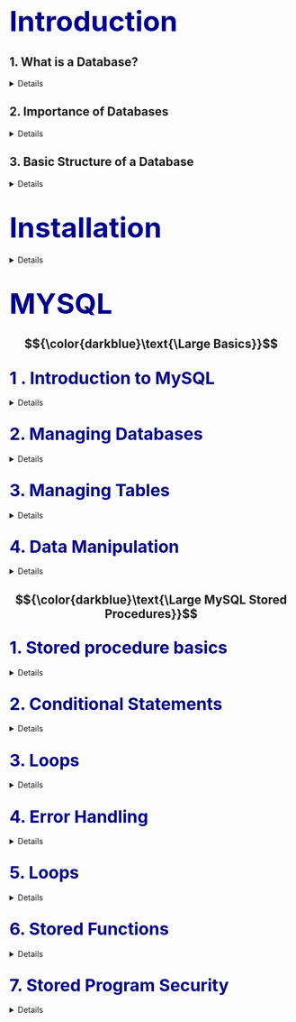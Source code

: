 # <span style="color:darkblue; font-size:50px;">Introduction</span>

## 1. What is a Database?
<details> 

A database is a structured collection of data that is organized and managed to provide efficient retrieval and manipulation of information. It serves as a reliable and central repository for storing data in various forms, such as text, numbers, images, and more. Databases are essential components of modern computing, powering a wide range of applications and systems across industries.
</details> 

## 2. Importance of Databases
<details> 

Databases play a crucial role in managing and accessing large volumes of data efficiently. They offer several benefits that make them indispensable for modern applications:

- **Data Organization**: Databases provide a structured approach to organizing data, allowing easy categorization and storage of information.

- **Data Integrity**: With the use of constraints and validations, databases ensure that data remains accurate and consistent, reducing the risk of errors and discrepancies.

- **Data Security**: Databases offer security features to control access to sensitive information, protecting data from unauthorized users.

- **Data Scalability**: As data volumes grow, databases can scale to handle increasing loads, ensuring optimal performance.

- **Data Retrieval**: Databases support querying and filtering data, enabling quick and precise retrieval of information.
</details> 

## 3. Basic Structure of a Database
<details> 

A database is a structured collection of data organized using a hierarchical model called a Database Schema. It defines the logical and physical structure of the database, including tables, columns, relationships, and constraints. Let's explore the fundamental components of a database structure:

1. **Database:**
   The highest-level container that holds all the data and related information. It can consist of multiple tables, views, indexes, procedures, and other objects.

2. **Table:**
   A collection of data organized in rows and columns. Each row represents a record, and each column represents a specific attribute of the data.

3. **Column (Field):**
   A single data attribute within a table. It defines the type of data it can hold, such as text, numbers, dates, etc.

4. **Row (Record):**
   A single instance or record in a table. It contains a set of values, each corresponding to a column, making up a complete data entry.

5. **Primary Key:**
   A unique identifier for each row in a table. It ensures that each record is uniquely identifiable and helps establish relationships between tables.

6. **Foreign Key:**
   A column or a set of columns in one table that refers to the primary key of another table. It establishes relationships between tables, enabling data integrity and consistency.

7. **Index:**
   A data structure that improves the speed of data retrieval. It allows quick access to data based on specific columns, avoiding full table scans.

8. **Constraints:**
   Rules that enforce data integrity and define limitations on the data that can be stored in a table. Common constraints include NOT NULL, UNIQUE, CHECK, and DEFAULT.

9. **Views:**
   Virtual tables created from one or more tables or other views. They present a specific subset of data or present data in a different way than the original tables.

10. **Triggers:**
    Stored procedures that automatically execute in response to specific events, such as data modifications (INSERT, UPDATE, DELETE), ensuring data consistency.

The structure of a database is determined by the relationship between these components, and the schema provides the blueprint for how data should be stored, organized, and accessed within the database system. Databases can be further categorized into different types based on their models, such as relational databases (like MySQL), NoSQL databases, and more, each with its own specific structure and characteristics.

</details> 

# <span style="color:darkblue; font-size:50px;">Installation</span>
<details> 

## 1. How to Set Up a MySQL Container and Execute a SQL File
### Prerequisites

Ensure that Docker is installed on your machine. If you haven't installed it yet, follow the official Docker installation guide for your operating system.
### Configuration

**Step-by-Step Instructions**

**Clone the Repository**:
   Clone the project repository to your local machine using the git clone command.

**Navigate to the Project Directory**:
   Open your terminal or command prompt and navigate to the root of the cloned project.

**Start the MySQL Container**:

   To start the MySQL container, use Docker Compose. Run the following command in your terminal:


```
docker-compose up -d
```
This command will create and run the MySQL container in the background using the configurations defined in the docker-compose.yaml file.

**Verify Container Status:**

To check if the container is running, execute the following command:


```docker ps```

Ensure that the MySQL container is listed and the necessary ports (e.g., 3306 and 3301) are properly mapped.

**Execute the SQL File:**

With the MySQL container up and running, you can execute the primeiro.sql file. Use the following command to run the SQL file inside the container:



```docker exec -i bia_database mysql -u root -proot < src/creatingDB.sql```


**Check the Database:**

To verify that the SQL file executed successfully and the data was inserted, access the MySQL terminal inside the container by running:

``` docker exec -it bia_database mysql -u root -p ```

</details>

# <span style="color:darkblue; font-size:50px;">MYSQL</span>
## $${\color{darkblue}\text{\Large Basics}}$$

## <span style="color:darkblue; font-size:30px;">1 . Introduction to MySQL</span> 
<details> 

### 1. What is MySQL?

MySQL is a fast, reliable, and scalable RDBMS that allows you to efficiently store, manage, and retrieve vast amounts of data. It is widely used in various applications, ranging from small web projects to large enterprise-level systems. MySQL is known for its exceptional performance, robustness, and ease of use, making it a top choice for developers and businesses alike.

### 2. Why Use MySQL?

MySQL offers several key advantages that make it stand out among other database management systems:

- **Open Source**: MySQL is an open-source software, meaning it is freely available for use, distribution, and modification. This lowers the total cost of ownership and allows for community contributions.

- **Ease of Use**: With its straightforward installation and user-friendly interface, MySQL is accessible to both beginners and experienced developers.

- **High Performance**: MySQL is optimized for speed and efficiency, ensuring rapid data processing and query execution even in high-traffic environments.

- **Scalability**: As your data grows, MySQL can easily scale to meet your increasing demands, providing a seamless experience for your users.

- **Flexibility**: MySQL supports various data types, indexing options, and storage engines, allowing you to tailor the database to your specific needs.

- **Robust Security**: MySQL offers strong security features, including encryption, user authentication, and access control, ensuring the protection of your sensitive data.

### 3. How to Install MySQL on Ubuntu

MySQL is a popular open-source Relational Database Management System (RDBMS) used to store and manage data efficiently. This tutorial will guide you through the process of installing MySQL on Ubuntu.

#### Step 1: Update Package List

Open a terminal (Ctrl + Alt + T) and update the package list to ensure you have the latest information about available packages:

```sudo apt update```

#### Step 2: Install MySQL Server

To install the MySQL server, use the following command:

``` sudo apt install mysql-server```

During the installation, you will be prompted to set a password for the MySQL root user. Choose a strong password and remember it, as you will need it later for administrative tasks.

#### Step 3: Start and Enable MySQL

Start the MySQL service and enable it to start automatically at system boot:

```sudo systemctl start mysql``` 
```sudo systemctl enable mysql ```

#### Step 4: Check MySQL Status

Verify that MySQL is running:
```sudo systemctl status mysql```

If everything is set up correctly, you should see "active (running)" in the output.

#### Step 5: Secure MySQL Installation

MySQL comes with a security script to improve the installation's security. Run it with the following command:
``` 
sudo mysql_secure_installation
```

The script will prompt you to review and improve the MySQL security settings. Follow the on-screen instructions to set a secure password policy, remove anonymous users, disallow root login remotely, and remove the test database.

#### Step 6: Access MySQL Shell

To access the MySQL shell, use the following command and enter your MySQL root password when prompted:

``` 
sudo mysql -u root -p
```

You should now be in the MySQL shell, where you can start working with databases and execute SQL queries.


### 4. Data Types in MYSQL
| Data Type   | Description                                |
|-------------|--------------------------------------------|
| BIT         | Small integer value                        |
| BOOLEAN     | Synonym for TINYINT(1)                     |
| CHAR        | Fixed-length string                        |
| DATE        | Date in the 'YYYY-MM-DD' format            |
| DATETIME    | Date and time in the 'YYYY-MM-DD HH:MM:SS' format |
| DECIMAL     | Decimal number                            |
| ENUM        | Set of chosen values                       |
| INT         | Integer number                            |
| JSON        | JSON data format                           |
| TIME        | Time in the 'HH:MM:SS' format             |
| TIMESTAMP   | Date and time in the 'YYYY-MM-DD HH:MM:SS' format |
| VARCHAR     | Variable-length string                    |

</details> 

## <span style="color:darkblue; font-size:30px;">2. Managing Databases</span> 
<details> 

### 1. Create Database

In MySQL, the "CREATE DATABASE" command is used to create a new database within the MySQL server. A database is a structured collection of data that stores information in tables, columns, and rows. The "CREATE DATABASE" command is essential for setting up a new database where you can store and manage your data efficiently.

#### Syntax

The syntax for creating a new database in MySQL is as follows:

```sql
CREATE DATABASE test;
```
To verify that the database was successfully created, you can use the following command to show a list of all databases in the MySQL server:

```sql
SHOW DATABASES;
```
This command will display a list of all databases, including the one you just created.
```
mysql> show databases;

+--------------------+
| Database           |
+--------------------+
| information_schema |
| mysql              |
| performance_schema |
| sys                |
+--------------------+

```
### 2. Select Database

In MySQL, the `USE` statement is used to select a specific database within the MySQL server. Once a database is selected using the `USE` statement, any subsequent SQL queries will be executed in the context of that database.

#### Syntax

The syntax for using the `USE` statement is as follows:

```sql
USE database_name;
```

**Example**

Suppose you have a database named "test" and you want to work with the tables and data inside it. You can use the USE statement as follows:

```sql

USE test;
```

After executing this statement, any SQL queries you run will affect the "test" database. For example:

```sql

SELECT * FROM users;
```


The above query will retrieve all records from the "users" table within the "test" database.
Verification

To verify that the database selection was successful, you can use the following command:

```sql

SELECT DATABASE();
```

This will show the name of the currently selected database. If you see the name of the database you intended to use, it means the USE statement worked correctly.
### 3. Drop Database


In MySQL, the `DROP DATABASE` command is used to permanently delete an existing database from the MySQL server. This command will remove all the tables, data, and other objects associated with the specified database. It is important to exercise caution while using the `DROP DATABASE` command, as it is irreversible and can lead to data loss.

#### Syntax

The syntax for dropping a database in MySQL is as follows:

```sql
DROP DATABASE [IF EXISTS] database_name;
```

`IF EXISTS` is an optional clause. If specified, it allows the DROP DATABASE command to execute successfully even if the specified database does not exist. If the database does not exist and this clause is not used, MySQL will return an error.

**Caution**

As mentioned earlier, the DROP DATABASE command is irreversible and will delete all data in the specified database. It is crucial to double-check the database name before executing this command to avoid unintended data loss.


1. Drop the `categories` table from the database.

2. Drop the `books` table from the database.

3. Finally, drop the `bookstore` database.

Complete these tasks using MySQL commands. You can use a MySQL client or command-line interface to execute the SQL commands and perform the tasks.

Have fun practicing MySQL database management!
### Exercise: Managing Databases

#### Task 0 : Migrating the project from Github

1. Clone the project:
``` git@github.com:biiaverly/MYSQL.git ```

2. Setting up the environment
``` docker compose up --build -d ```

3. Executing the file
```docker exec -i bia_database mysql -u root -proot <src/ManagingDb.sql```

#### Task 1: Create a Database

1. Create a new database named `bookstore` using the "CREATE DATABASE" command.

#### Task 2: Select a Database

1. Use the "USE" statement to select the `bookstore` database.

#### Task 3: Drop a Database

1. Drop the `bookstore` database using the "DROP DATABASE" command.

Before executing any of the tasks, make sure to verify the results of each task to ensure that they were performed correctly.

#### Verification

To verify the results of each task, use the following commands:

1. To verify Task 1, use the "SHOW DATABASES" command to see a list of all databases, including the `bookstore` database.

2. To verify Task 2, use the "SELECT DATABASE()" command to check if the `bookstore` database is currently selected.

3. To verify Task 3, use the "SHOW DATABASES" command again to confirm that the `bookstore` database has been dropped and is no longer listed.

Remember to use MySQL commands in your queries and verify the results after completing each task. Happy practicing!
</details> 

## <span style="color:darkblue; font-size:30px;">3. Managing Tables</span> 
<details> 

### 1. MySQL Storage Engines

In MySQL, a storage engine is a software module that handles the storage, retrieval, and management of data for database tables. MySQL supports multiple storage engines, and each engine has its own set of features, performance characteristics, and capabilities. Depending on your specific use case and requirements, you can choose the most suitable storage engine for your MySQL tables.

Some of the commonly used MySQL storage engines are:

1. **InnoDB**: This is the default storage engine for MySQL since version 5.5. InnoDB supports ACID (Atomicity, Consistency, Isolation, Durability) transactions, row-level locking, and foreign key constraints. It is well-suited for general-purpose applications and is widely used for its reliability and performance.

2. **MyISAM**: Before InnoDB became the default, MyISAM was the default storage engine. It does not support transactions or foreign keys, but it is known for its simplicity and fast read performance. MyISAM is suitable for read-heavy applications with infrequent updates.

3. **Memory (HEAP)**: The Memory storage engine stores data in memory, which makes it extremely fast but volatile. Data is lost when the MySQL server restarts. It is suitable for caching and temporary data storage.

4. **CSV**: The CSV storage engine stores data in comma-separated value files. It is useful for importing and exporting data in CSV format but is not suitable for high-performance or concurrent operations.

5. **Archive**: The Archive storage engine is optimized for write-once, read-many scenarios. It is useful for storing large amounts of historical or archival data efficiently.

6. **NDB (MySQL Cluster)**: The NDB storage engine is designed for use with MySQL Cluster, which provides high availability and data distribution across multiple nodes. It is well-suited for large-scale, mission-critical applications.

To specify a storage engine when creating a table in MySQL, you can use the `ENGINE` keyword. For example:

```sql
CREATE TABLE my_table (
  id INT PRIMARY KEY,
  name VARCHAR(50)
) ENGINE=InnoDB;
```
### 2. Create Tables
To create a table in MySQL, you can use the `CREATE TABLE` statement. The basic syntax is as follows:

```sql
CREATE TABLE table_name (
  column1 data_type1 [constraints],
  column2 data_type2 [constraints],
  ...
);

Example: 

CREATE TABLE employees (
  id INT PRIMARY KEY,
  name VARCHAR(50) NOT NULL,
  age INT,
  department VARCHAR(50),
  salary DECIMAL(10, 2) DEFAULT 0.00
);

```
In this example, we create a table named employees with columns for id, name, age, department, and salary. The id column is the primary key, the name column must have a value (NOT NULL), the age column allows NULL values, the department column is a variable-length string, and the salary column has a default value of 0.00.

You can also add various constraints to enforce data integrity and relationships between tables, such as FOREIGN KEY constraints and UNIQUE constraints.
### 3. AUTO_INCREMENT

Auto Increment is a feature in MySQL that automatically generates a unique numeric value for a column whenever a new row is inserted into the table. It is commonly used for primary key columns to ensure each row has a unique identifier. The auto-incremented value is automatically managed by the database, saving you the effort of manually assigning unique values.

To enable auto-increment for a column, you need to use the `AUTO_INCREMENT` attribute when defining the column. Typically, you use this attribute in combination with an integer data type such as `INT` or `BIGINT`.

Here's an example of creating a table with an auto-incremented primary key column:

```sql
CREATE TABLE users (
  id INT AUTO_INCREMENT PRIMARY KEY,
  username VARCHAR(50) NOT NULL,
  email VARCHAR(100) NOT NULL,
  age INT
);
```
To insert data into the table, you omit the id column, and MySQL will handle it automatically.
The id column in this INSERT statement does not have a value specified, so MySQL will assign the next available auto-incremented value to it.

Keep in mind that auto-incremented values are unique within the table, but they may have gaps if rows are deleted or if you perform bulk inserts and then rollback the transaction. Additionally, the maximum value an auto-incremented column can reach depends on the data type used (e.g., INT, BIGINT).
### 4. Rename Tables
In MySQL, you can rename a table using the `RENAME TABLE` statement. This allows you to change the name of an existing table in the database without altering its structure or data. The basic syntax is as follows:

```sql
RENAME TABLE old_table_name TO new_table_name;
```
It's important to note that when you rename a table, all references to that table within the database (such as foreign key constraints, views, and stored procedures) will also be updated to use the new table name.
### 5. Alter Tables
In MySQL, the ALTER TABLE statement is used to modify an existing table's structure. With this statement, you can add, modify, or delete columns, change data types, add or remove indexes, and perform other changes to the table's definition.

The basic syntax for the ALTER TABLE statement is as follows:
```sql
ALTER TABLE table_name action;
```
**action**: The specific alteration you want to perform, such as adding a column, modifying a column, or dropping a column.
```sql
1. Adding a Column:

   ALTER TABLE table_name ADD column_name data_type [constraints];
   ALTER TABLE contacts ADD phone VARCHAR(15);

2. Modifying a Column:

   ALTER TABLE table_name MODIFY column_name new_data_type [new_constraints];
   ALTER TABLE employees MODIFY age TINYINT;

4. Dropping a Column:

   ALTER TABLE table_name DROP column_name;
   ALTER TABLE users DROP email;

5. Adding an Index

   ALTER TABLE table_name ADD INDEX index_name (column1, column2, ...);
   ALTER TABLE table_name DROP INDEX index_name;

```
### 6. Drop Tables
In MySQL, you can delete a table from the database using the DROP TABLE statement. Dropping a table permanently removes it, along with all its data and associated objects (e.g., indexes, triggers, constraints, etc.). Therefore, exercise caution when using this statement, as data loss is irreversible.

The basic syntax for the DROP TABLE statement is as follows:
```sql
DROP TABLE table_name;
```
Before dropping a table, ensure that you have a backup of the data or that you genuinely want to remove it permanently, as there is no way to recover the data after executing the DROP TABLE statement.
To prevent accidental table deletion, many database administrators typically perform such operations in test or development environments before executing them in production.

Always double-check the table name and confirm that you have taken all necessary precautions before executing the DROP TABLE statement.
### 7. Temporary Tables

In MySQL, temporary tables are created to hold temporary data that exists only for the duration of a session. These tables are useful when you need to store and manipulate intermediate results during a session or when you want to break down complex queries into smaller parts for easier processing.

Temporary tables have the following key characteristics:

1. **Session Scope**: Temporary tables are visible only within the session that creates them. When the session ends, the temporary table is automatically dropped, and its data is cleared.

2. **Unique Names**: Temporary tables have unique names within a session. Even if multiple sessions create temporary tables with the same name, they are independent and do not interfere with each other.

3. **Data Persistence**: The data in a temporary table is persisted throughout the session. You can perform various operations on the temporary table, just like with regular tables.

4. **No Transactions**: Temporary tables are not transaction-safe. Any data modifications made to temporary tables are immediately visible to other queries within the same session.

#### Creating Temporary Tables

To create a temporary table, you can use the `CREATE TEMPORARY TABLE` statement or the shorthand version `CREATE TEMPORARY TABLE`:

```sql
CREATE TEMPORARY TABLE temp_table_name (
  column1 data_type1 [constraints],
  column2 data_type2 [constraints],
  ...
);

Example:
CREATE TEMPORARY TABLE temp_orders (
  order_id INT PRIMARY KEY,
  product_name VARCHAR(100) NOT NULL,
  quantity INT
);
```
**Using Temporary Tables**
You can perform various operations on temporary tables, such as inserting data, updating records, or joining them with other tables. Temporary tables behave similarly to regular tables, but they are limited to the session where they were created.

```sql
CREATE TEMPORARY TABLE temp_orders (
  order_id INT PRIMARY KEY,
  product_name VARCHAR(100) NOT NULL,
  quantity INT
);
```

**Dropping Temporary Tables**
Temporary tables are automatically dropped at the end of the session. However, if you want to explicitly remove a temporary table before the session ends, you can use the DROP TEMPORARY TABLE statement:

```sql
DROP TEMPORARY TABLE temp_table_name;
```
Remember that temporary tables are useful for storing intermediate results or breaking down complex queries. Since they are session-specific and do not persist beyond the session, they are ideal for managing temporary data during a session without affecting the main database structure.
### 8. Truncate Tables
In MySQL, the TRUNCATE TABLE statement is used to quickly delete all rows from a table, effectively resetting the table to its original state. Unlike the DELETE statement, which removes rows one by one and logs individual deletions, TRUNCATE TABLE is a faster operation as it removes all rows at once without generating individual row deletion logs. However, it is essential to note that TRUNCATE TABLE is a DDL (Data Definition Language) operation and cannot be rolled back using a transaction.

The basic syntax for the TRUNCATE TABLE statement is as follows:
```sql 
TRUNCATE TABLE table_name;
```
It's crucial to use TRUNCATE TABLE with caution since it permanently removes all data from the table and cannot be undone. Also, note that TRUNCATE TABLE requires the DELETE privilege on the table.

It's important to understand the differences between TRUNCATE TABLE and DELETE FROM:

TRUNCATE TABLE is faster and more efficient for deleting all rows from a table.

DELETE FROM is more flexible and allows you to specify conditions to delete specific rows, but it can be slower, especially for large tables.

When you want to remove all data from a table and reset its primary key auto-increment value, TRUNCATE TABLE is a good option. However, if you need to selectively delete rows or retain some data, using the DELETE FROM statement with appropriate conditions is a better choice.
### 9. Generated Columns

In MySQL, a generated column is a virtual column that derives its values based on an expression or formula defined during column creation. The generated column's value is not physically stored in the table but is computed on the fly whenever the column is queried. This feature was introduced in MySQL 5.7. Generated columns provide a convenient way to calculate and display values without the need to store redundant data in the table.

There are two types of generated columns in MySQL:

1. **Stored Generated Columns**: These columns store the computed values in the table. The values are updated automatically whenever the dependent columns change. You can index stored generated columns and use them in various operations.

2. **Virtual Generated Columns**: These columns do not store any data in the table but calculate the value when queried. Virtual generated columns cannot be indexed, but they provide a lightweight way to retrieve computed values without consuming extra storage.

#### Creating Generated Columns

To create a generated column, you use the `GENERATED ALWAYS AS` syntax. Here's the basic syntax:

```sql
CREATE TABLE table_name (
  column1 data_type GENERATED ALWAYS AS (expression) [VIRTUAL | STORED],
  ...
);

Example:
CREATE TABLE sales (
  id INT AUTO_INCREMENT PRIMARY KEY,
  quantity INT,
  price DECIMAL(10, 2),
  total_price DECIMAL(10, 2) GENERATED ALWAYS AS (quantity * price) STORED
);
--In this example, the total_price column is a stored generated column that calculates the total price by multiplying the quantity and price columns.
```

**Using Generated Columns**
You can use generated columns in SELECT queries, and their values will be computed on the fly based on the defined expressions. For example:
```sql
SELECT id, quantity, price, total_price FROM sales;
```

**Modifying Generated Columns**
Once a generated column is created, its expression cannot be altered directly. If you need to change the expression, you must first drop the column and then add it again with the new expression.

**Limitations**
The expression used for generated columns must be deterministic and cannot reference other generated columns.

Virtual generated columns cannot be indexed, and they cannot have default values or constraints.

The GENERATED ALWAYS clause is required for generated columns. MySQL does not support explicitly specifying values for generated columns during INSERT or UPDATE operations.

Generated columns offer a powerful feature to calculate and display data dynamically without physically storing it in the table, providing more flexibility and efficiency in data handling and representation.
### Exercise: Setting up Bookstore Database and Managing Books
#### 1. Database and Table Setup

First, the script creates or drops existing databases and creates a new one named `bookstore`. It then creates a table called `books` with columns `id`, `title`, `author`, `publication_year`, `price`, and `category`. The `id` column is set as the primary key with auto-incrementing values.
#### 2. Renaming and Modifying the Table

Next, the script renames the `books` table to `bookstore_books` using the `ALTER TABLE` statement. It also adds a new column named `language` to store the book language after the `price` column, and it modifies the `price` column to make it `NOT NULL`.
#### 3. Inserting Book Records

The script inserts four book records into the `bookstore_books` table using `INSERT INTO` statements. The inserted books include "The Great Gatsby," "Harry Potter and the Philosopher's Stone," "A Casa dos Espíritos," and "Cien años de soledad," with their respective details like title, author, publication year, price, language, and category.
#### 4. Temporary Table Creation

A temporary table named `temp_books` is created using a `CREATE TEMPORARY TABLE` statement. It stores records from the `bookstore_books` table that have a publication year greater than or equal to 2000.
#### 5. Calculated Column

Finally, a new column named `discount` is added to the `bookstore_books` table using the `ALTER TABLE` statement. The `discount` column is a calculated column that stores 10% of the book's price, based on the `price` column's values.

Please ensure that this script is executed in a MySQL environment to create the `bookstore` database and manage book data in the `bookstore_books` table.

</details> 

## <span style="color:darkblue; font-size:30px;">4. Data Manipulation</span> 
<details> 

### 1. Querying Data
#### SELECT

The SELECT statement is used to retrieve data from one or more tables in the database. It allows you to specify the columns you want to retrieve, apply filtering conditions, and sort the results.

Syntax:
```sql
SELECT column1, column2, ... FROM table_name;
```

**Example**
```sql
employees table
---------------------------------
| emp_id | emp_name | emp_age |
---------------------------------
|  1     | John     | 30      |
|  2     | Sarah    | 28      |
|  3     | Michael  | 35      |
---------------------------------

SELECT * FROM employees;
SELECT emp_name, emp_age FROM employees;

output:

-----------------
| emp_name | emp_age |
-----------------
| John     | 30      |
| Sarah    | 28      |
| Michael  | 35      |
-----------------


```

### 2. Sorting Data
#### ORDER BY

The ORDER BY clause is used to sort the result set in ascending or descending order based on one or more columns.
Syntax:
```sql
SELECT column1, column2, ... FROM table_name ORDER BY column1 ASC|DESC, column2 ASC|DESC, ...;
```

### 3. Filtering data
#### WHERE

The WHERE clause is used to filter the result set based on specified conditions. It allows you to extract only the rows that meet the specified criteria.

Syntax:
```sql
SELECT column1, column2, ... FROM table_name WHERE condition;

SELECT emp_name, emp_age FROM employees WHERE emp_age > 30;

output:
-----------------
| emp_name | emp_age |
-----------------
| Michael  | 35      |
-----------------

```
#### SELECT DISTINCT

The SELECT DISTINCT statement is used to retrieve unique values from a column.
Syntax:

```sql
SELECT DISTINCT column FROM table_name;

fruits table
-----------------
| fruit_name |
-----------------
| Apple      |
| Banana     |
| Orange     |
| Apple      |
| Mango      |
-----------------

SELECT DISTINCT fruit_name FROM fruits;

-----------------
| fruit_name  |
-----------------
| Apple       |
| Banana      |
| Orange      |
| Mango       |
-----------------

```
#### AND

The AND operator is used to combine multiple conditions in a WHERE clause. It ensures that all conditions must be true for a row to be included in the result set.

Syntax:

```sql
SELECT column1, column2, ... FROM table_name WHERE condition1 AND condition2 AND ...;

SELECT emp_name, emp_age FROM employees WHERE emp_age > 30 AND emp_name = 'Michael';
-----------------
| emp_name | emp_age |
-----------------
| Michael  | 35      |
-----------------

```
#### OR

The OR operator is used to combine multiple conditions in a WHERE clause. It includes rows in the result set if any of the specified conditions are true.

Syntax:

```sql
SELECT column1, column2, ... FROM table_name WHERE condition1 OR condition2 OR ...;

SELECT emp_name, emp_age FROM employees WHERE emp_age > 30 OR emp_name = 'Sarah';
-----------------
| emp_name | emp_age |
-----------------
| Sarah    | 28      |
| Michael  | 35      |
-----------------

```
#### IN

The IN operator is used to check if a value matches any value in a list of specified values. It is often used in the WHERE clause.

Syntax:

```sql
SELECT column1, column2, ... FROM table_name WHERE column IN (value1, value2, ...);

SELECT emp_name, emp_age FROM employees WHERE emp_age IN (28, 30, 35);
-----------------
| emp_name | emp_age |
-----------------
| John     | 30      |
| Sarah    | 28      |
| Michael  | 35      |
-----------------

```
#### BETWEEN

The BETWEEN operator is used to retrieve rows with a value within a specified range, inclusive.

Syntax:
```sql
SELECT column1, column2, ... FROM table_name WHERE column BETWEEN value1 AND value2;
SELECT emp_name, emp_age FROM employees WHERE emp_age BETWEEN 28 AND 35;
-----------------
| emp_name | emp_age |
-----------------
| John     | 30      |
| Sarah    | 28      |
| Michael  | 35      |
-----------------


```
#### LIKE

The LIKE operator is used in SQL queries to retrieve rows that match a specific pattern using wildcard characters.

**Syntax**:
```sql
SELECT column1, column2, ... FROM table_name WHERE column LIKE 'pattern';

SELECT emp_name, emp_age FROM employees WHERE emp_name LIKE 'J%';
-----------------
| emp_name | emp_age |
-----------------
| John     | 30      |
-----------------

```
#### NOT IN
The NOT IN operator in SQL is used to retrieve rows where a specific column's value does not match any of the values specified in the NOT IN list. It is the negation of the IN operator.

**Syntax**:
```sql
SELECT column1, column2, ... FROM table_name WHERE column_name NOT IN (value1, value2, ...);

SELECT emp_name, emp_age FROM employees WHERE emp_age NOT IN (28, 30);

-----------------
| emp_name | emp_age |
-----------------
| Sarah    | 25      |
| Michael  | 35      |
-----------------
```
#### LIMIT
The LIMIT clause in SQL is used to restrict the number of rows returned by a query. It allows you to limit the result set to a specific number of rows, starting from the first row of the result.

**Syntax**:
```sql
SELECT column1, column2, ... FROM table_name LIMIT number_of_rows;

SELECT emp_name, emp_age FROM employees LIMIT 2;

-----------------
| emp_name | emp_age |
-----------------
| John     | 30      |
| Sarah    | 28      |
-----------------
```
#### IS NULL
The LIMIT clause in SQL is used to restrict the number of rows returned by a query. It allows you to limit the result set to a specific number of rows, starting from the first row of the result.

**Syntax**:
```sql
SELECT column1, column2, ... FROM table_name WHERE column_name IS NULL;

students table
-----------------------
| student_id | name   |
-----------------------
| 1          | John   |
| 2          | Sarah  |
| 3          | NULL   |
-----------------------

SELECT student_id, name FROM students WHERE name IS NULL;

-----------------------
| student_id | name   |
-----------------------
| 3          | NULL   |
-----------------------

```
#### Exercise 

**Question:** 

<details>

Consider a database with the following data inserted into the `departments` and `employees` tables:

<summary><strong>Scenario:</strong></summary>

```sql
INSERT INTO departments (name)
VALUES
  ('HR'),
  ('IT'),
  ('Finance'),
  ('Marketing');

INSERT INTO employees (name, department, salary)
VALUES
  ('John Smith', 'HR', 55000),
  ('Alice Johnson', 'IT', 65000),
  ('Bob Williams', 'Finance', 60000),
  ('Mary Brown', 'HR', 52000);
  ```

</details>


1. Retrieve all employees:

2. Sort employees in ascending order:

3. Select all employees who work in the HR department:

4. Retrieve all existing departments:

5. Select all employees who work in the HR department and have a salary over 50000:

6. Select all employees who have worked in either the HR or IT departments:

7. Select all employees who have worked in the HR or IT departments using the IN operator:

8. Retrieve all employees with a salary between 4000 and 6000:

9. Select all employees with "John" in their name:



### 4. Joing Tables
#### Table & Column Aliases
Aliases in MySQL are temporary names assigned to tables or columns in a query. They provide a way to simplify the syntax and improve readability, especially when dealing with complex queries or when joining tables. By using aliases, you can refer to tables and columns with shorter, more meaningful names.

```sql
SELECT e.name AS employee_name, d.name AS department_name
FROM employees e
INNER JOIN departments d ON e.department_id = d.id;
 ```

In this example, e and d are aliases for the employees and departments tables, respectively. The AS keyword is optional, and you can use it to explicitly indicate that a name is an alias.
#### Joins
Joins are used to combine rows from different tables based on related columns. The three main types of joins supported in MySQL are:

**INNER JOIN**
The `INNER JOIN` is one of the most commonly used joins in MySQL. It allows you to query rows from a table that have matching rows in another table based on a specified condition.
```sql
SELECT e.name AS employee_name, d.name AS department_name
FROM employees e
INNER JOIN departments d ON e.department_id = d.id;
 ```
 In this example, the INNER JOIN is used to combine data from the employees table (e) and the departments table (d) based on the common department_id column. Only the rows with matching department_id values in both tables will be included in the result set.


**LEFT JOIN**
The `LEFT JOIN `returns all rows from the left table and the matching rows from the right table. If no match is found in the right table, NULL values are returned for the right table's columns.

```sql
SELECT e.name AS employee_name, d.name AS department_name
FROM employees e
LEFT JOIN departments d ON e.department_id = d.id;

 ```
In this example, the LEFT JOIN is used to retrieve all employees from the employees table (e) along with their respective department names from the departments table (d). If an employee does not have a corresponding department (department_id is NULL), the result will still include that employee's row, but with NULL for the department_name.

**RIGHT JOIN**
The RIGHT JOIN returns all rows from the right table and the matching rows from the left table. If no match is found in the left table, NULL values are returned for the left table's columns.


```sql
SELECT e.name AS employee_name, d.name AS department_name
FROM employees e
RIGHT JOIN departments d ON e.department_id = d.id;
```

In this example, the RIGHT JOIN is used to retrieve all departments from the departments table (d) along with the employees assigned to each department from the employees table (e). If a department has no employees (department_id is NULL in the employees table), the result will still include that department's row, but with NULL for the employee_name.

**CROSS JOIN**
A CROSS JOIN is used to create a Cartesian product of rows from multiple tables. It combines each row from the first table with each row from the second table, resulting in a larger result set.

```sql
SELECT e.name AS employee_name, d.name AS department_name
FROM employees e
CROSS JOIN departments d;
 ```
 In this example, the CROSS JOIN combines every row from the employees table (e) with every row from the departments table (d), resulting in all possible combinations of employees and departments.

 **SELF JOIN**
 A self-join is a special type of join where a table is joined to itself using table aliases. It allows you to connect rows within the same table based on related columns. Self-joins are useful when you need to compare rows or create hierarchical relationships within a table.
 ```sql
 SELECT e.name AS employee_name, m.name AS manager_name
FROM employees e
INNER JOIN employees m ON e.manager_id = m.id;
```
In this example, the employees table is self-joined to retrieve each employee's name along with their respective manager's name. The manager_id column in the employees table is used to establish the relationship between employees and their managers.
#### Exercise: Joining Tables in MySQL

In this exercise, you will practice using various types of joins to combine data from multiple tables in MySQL. You will also explore the usage of table and column aliases to improve query readability.

1. Create the necessary tables to store customer information, order details, and product data.

2. Write SQL queries to retrieve the following information:

      a. Perform an INNER JOIN to get customer names and their orders. This query will combine the 'customers' and 'orders' tables based on the 'customer_id' field, showing customer names and their respective order details.

      b. Perform a LEFT JOIN to get all products and their order details, including products without any orders. This query will display all products from the 'products' table and any matching order details from the 'orders' table. Products without any orders will also be included in the result.

      c. Perform a RIGHT JOIN to get all customers and their orders, including customers without any orders. This query will show all customers from the 'customers' table and any matching order details from the 'orders' table. Customers without any orders will also be included in the result.

      d. Perform a CROSS JOIN to get all possible combinations of customers and products. This query will create a Cartesian product between the 'customers' and 'products' tables, showing all possible combinations of customers and products.

      e. Perform a SELF-JOIN to get customers who share the same address. This query will join the 'customers' table with itself using aliases, connecting rows within the same table based on the 'address' field. It will show customers who have the same address but different IDs.

3. Execute the queries and verify that the results are correct.

</details> 



## $${\color{darkblue}\text{\Large MySQL Stored Procedures}}$$

## <span style="color:darkblue; font-size:30px;">1. Stored procedure basics</span> 
<details>

#### Introduction to SQL Stored Procedures

Stored procedures are blocks of code that can be executed in a database. They allow you to encapsulate SQL logic and business rules on the database server. Stored procedures are beneficial for code reusability, performance enhancement, and security.

#### Advantages of Stored Procedures:

- **Modularity:** Stored procedures allow you to break complex tasks into smaller, reusable parts.
- **Performance:** By reducing round-trip communication, stored procedures can improve execution speed.
- **Security:** You can grant permissions on procedures, hiding underlying table details.
#### Changing MySQL Delimiter

When working with stored procedures, you need to change the delimiter to something other than the semicolon (;) to prevent conflicts with semicolons used within the procedure code. Changing the delimiter ensures that MySQL doesn't interpret the semicolons in the procedure code as the end of the statement.

```sql
DELIMITER //

-- Example stored procedure
CREATE PROCEDURE MyProcedure()
BEGIN
    -- Procedure logic here
END;
//

DELIMITER ;

 ```
#### Creating Stored Procedures:
To create a stored procedure in MySQL, you use the CREATE PROCEDURE statement. This statement allows you to define the name of the procedure, input parameters, and the SQL code that makes up the procedure's logic. Stored procedures can accept parameters, execute SQL statements, and return results.

```sql
DELIMITER //

-- Example stored procedure with parameter
CREATE PROCEDURE GetEmployeeByDepartment(IN deptName VARCHAR(50))
BEGIN
    SELECT * FROM employees WHERE department = deptName;
END;
//

DELIMITER ;
 ```
#### Removing Stored Procedures:
If you no longer need a stored procedure, you can use the DROP PROCEDURE statement to remove it from the database. This ensures that the stored procedure and its associated logic are no longer available for execution.

```sql
-- Example to remove a stored procedure
DROP PROCEDURE MyProcedure;

 ```
#### Modifying Stored Procedures:
You can modify an existing stored procedure using the ALTER PROCEDURE statement. This allows you to change the procedure's logic, parameters, and other attributes. Modifying a stored procedure is useful when you need to update its functionality without recreating it from scratch.

```sql
-- Example to modify a stored procedure
DELIMITER //

ALTER PROCEDURE GetEmployeeByDepartment(IN newDeptName VARCHAR(50))
BEGIN
    SELECT * FROM employees WHERE department = newDeptName;
END;
//

DELIMITER ;

 ```
#### Listing Stored Procedures:
You can list the stored procedures in a MySQL database using the SHOW PROCEDURE STATUS statement:
```sql
SHOW PROCEDURE STATUS;
```
This statement will provide information about the stored procedures in the current database, including their names, types, and creation/modification timestamps

#### Variables
Variables are used to store temporary data within a stored procedure. They can be declared and assigned values for use in the procedure's logic:
```sql
DELIMITER //

CREATE PROCEDURE CalculateTotalSalary()
BEGIN
    DECLARE total DECIMAL(10, 2);
    
    SELECT SUM(salary) INTO total
    FROM employees;
    
    SELECT total;
END;
//

DELIMITER ;
 ```
 In this example, the total variable is declared and assigned the sum of all employee salaries.


#### Parameters
Parameters allow you to pass values to a stored procedure when calling it. They provide dynamic behavior for the procedure:


```sql
DELIMITER //

CREATE PROCEDURE GetEmployeeBySalaryRange(IN minSalary DECIMAL(10, 2), IN maxSalary DECIMAL(10, 2))
BEGIN
    SELECT * FROM employees WHERE salary BETWEEN minSalary AND maxSalary;
END;
//

DELIMITER ;

 ```
 In this example, the stored procedure accepts two input parameters (minSalary and maxSalary) to retrieve employees within a specified salary range.
 
</details> 

## <span style="color:darkblue; font-size:30px;">2. Conditional Statements</span> 

<details>



</details> 

## <span style="color:darkblue; font-size:30px;">3. Loops</span> 
<details>

</details> 

## <span style="color:darkblue; font-size:30px;">4. Error Handling</span> 
<details>

</details> 


## <span style="color:darkblue; font-size:30px;">5. Loops</span> 
<details>

</details> 

## <span style="color:darkblue; font-size:30px;">6. Stored Functions</span> 
<details>

</details> 

## <span style="color:darkblue; font-size:30px;">7. Stored Program Security</span> 
<details>

</details> 
